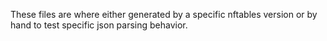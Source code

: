 These files are where either generated by a specific nftables version or by hand to test specific json parsing behavior.
